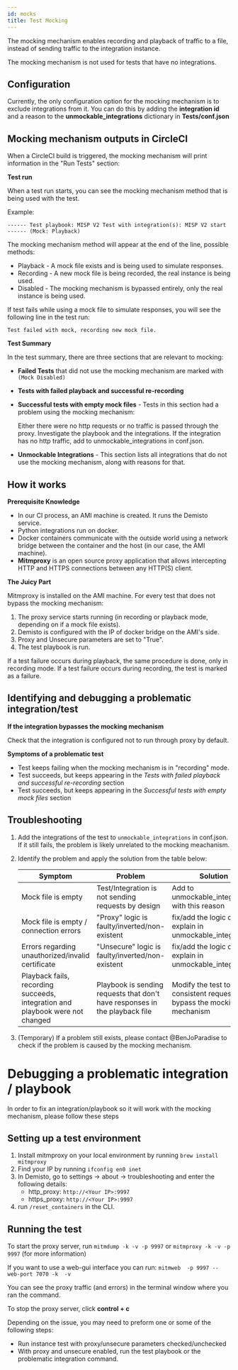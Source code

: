 ```yaml
---
id: mocks
title: Test Mocking
---
```


The mocking mechanism enables recording and playback of traffic to a file, instead of sending traffic to the integration instance.

The mocking mechanism is not used for tests that have no integrations.

## Configuration
Currently, the only configuration option for the mocking mechanism is to exclude integrations from it.
You can do this by adding the **integration id** and a reason to the **unmockable_integrations** dictionary in **Tests/conf.json**

## Mocking mechanism outputs in CircleCI
When a CircleCI build is triggered, the mocking mechanism will print information in the "Run Tests" section:

**Test run**

When a test run starts, you can see the mocking mechanism method that is being used with the test.

Example:

`------ Test playbook: MISP V2 Test with integration(s): MISP V2 start ------ (Mock: Playback)`

The mocking mechanism method will appear at the end of the line, possible methods:
- Playback - A mock file exists and is being used to simulate responses.
- Recording - A new mock file is being recorded, the real instance is being used.
- Disabled - The mocking mechanism is bypassed entirely, only the real instance is being used.


If test fails while using a mock file to simulate responses, you will see the following line in the test run:

`Test failed with mock, recording new mock file.`

**Test Summary**

In the test summary, there are three sections that are relevant to mocking:
- **Failed Tests** that did not use the mocking mechanism are marked with `(Mock Disabled)`
- **Tests with failed playback and successful re-recording**
- **Successful tests with empty mock files** - Tests in this section had a problem using the mocking mechanism:

  Either there were no http requests or no traffic is passed through the proxy. Investigate the playbook and the integrations. If the integration has no http traffic, add to unmockable_integrations in conf.json.

- **Unmockable Integrations** - This section lists all integrations that do not use the mocking mechanism, along with reasons for that.


## How it works
**Prerequisite Knowledge**

- In our CI process, an AMI machine is created. It runs the Demisto service.
- Python integrations run on docker.
- Docker containers communicate with the outside world using a network bridge between the container and the host (in our case, the AMI machine).
- **Mitmproxy** is an open source proxy application that allows intercepting HTTP and HTTPS connections between any HTTP(S) client.


**The Juicy Part**

Mitmproxy is installed on the AMI machine. For every test that does not bypass the mocking mechanism:
1. The proxy service starts running (in recording or playback mode, depending on if a mock file exists).
2. Demisto is configured with the IP of docker bridge on the AMI's side.
3. Proxy and Unsecure parameters are set to "True".
4. The test playbook is run.

If a test failure occurs during playback, the same procedure is done, only in recording mode.
If a test failure occurs during recording, the test is marked as a failure.


## Identifying and debugging a problematic integration/test
**If the integration bypasses the mocking mechanism**

Check that the integration is configured not to run through proxy by default.


**Symptoms of a problematic test**
- Test keeps failing when the mocking mechanism is in "recording" mode.
- Test succeeds, but keeps appearing in the *Tests with failed playback and successful re-recording* section
- Test succeeds, but keeps appearing in the *Successful tests with empty mock files* section


## Troubleshooting
1. Add the integrations of the test to `unmockable_integrations` in conf.json.
If it still fails, the problem is likely unrelated to the mocking meachanism.
2. Identify the problem and apply the solution from the table below:

    | Symptom | Problem  | Solution |
    | ------------- | ------------- | ------------- |
    | Mock file is empty | Test/Integration is not sending requests by design  | Add to unmockable_integrations with this reason  |
    | Mock file is empty / connection errors | "Proxy" logic is faulty/inverted/non-existent | fix/add the logic or explain in unmockable_integrations  |
    | Errors regarding unauthorized/invalid certificate | "Unsecure" logic is faulty/inverted/non-existent | fix/add the logic or explain in unmockable_integrations  |
    | Playback fails, recording succeeds, integration and playbook were not changed | Playbook is sending requests that don't have responses in the playback file | Modify the test to send consistent requests, or bypass the mocking mechanism |

3. (Temporary) If a problem still exists, please contact @BenJoParadise to check if the problem is caused by the mocking mechanism.  

# Debugging a problematic integration / playbook
In order to fix an integration/playbook so it will work with the mocking mechanism, please follow these steps
## Setting up a test environment
1. Install mitmproxy on your local environment by running `brew install mitmproxy`
2. Find your IP by running `ifconfig en0 inet`
3. In Demisto, go to settings -> about -> troubleshooting and enter the following details:
    * http_proxy: `http://<Your IP>:9997`
    * https_proxy: `http://<Your IP>:9997`
4. run `/reset_containers` in the CLI.

## Running the test
To start the proxy server, run `mitmdump -k -v -p 9997` or `mitmproxy -k -v -p 9997` (for more information)

If you want to use a web-gui interface you can run: `mitmweb  -p 9997 --web-port 7070 -k  -v`

You can see the proxy traffic (and errors) in the terminal window where you ran the command.

To stop the proxy server, click **control + c**

Depending on the issue, you may need to preform one or some of the following steps:
* Run instance test with proxy/unsecure parameters checked/unchecked
* With proxy and unsecure enabled, run the test playbook or the problematic integration command.
